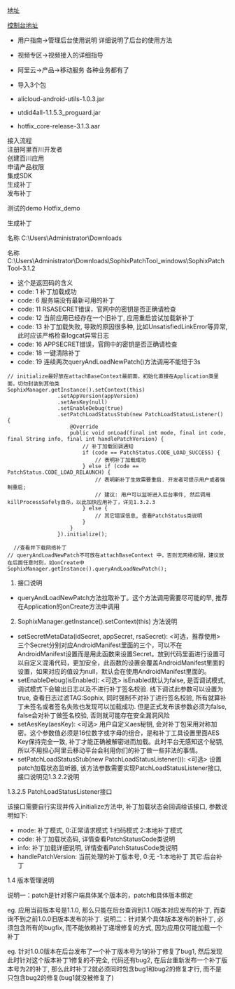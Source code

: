 
[地址](https://help.aliyun.com/knowledge_detail/51418.html?spm=5176.doc51416.6.541.Vp4Z5G)

[控制台地址](https://hotfix.console.aliyun.com/?spm=5176.doc53247.2.5.KsF0HB#/list)

* 用户指南→管理后台使用说明  详细说明了后台的使用方法
* 视频专区→视频接入的详细指导
* 阿里云→产品→移动服务 各种业务都有了

* 导入3个包
* alicloud-android-utils-1.0.3.jar
* utdid4all-1.1.5.3_proguard.jar
* hotfix_core-release-3.1.3.aar

接入流程<br>
注册阿里百川开发者<br>
创建百川应用<br>
申请产品权限<br>
集成SDK<br>
生成补丁<br>
发布补丁<br>

测试的demo Hotfix_demo

生成补丁

名称 C:\Users\Administrator\Downloads 

名称 C:\Users\Administrator\Downloads\SophixPatchTool_windows\SophixPatchTool-3.1.2

- 这个是返回码的含义
- code: 1 补丁加载成功
- code: 6 服务端没有最新可用的补丁
- code: 11 RSASECRET错误，官网中的密钥是否正确请检查
- code: 12 当前应用已经存在一个旧补丁, 应用重启尝试加载新补丁
- code: 13 补丁加载失败, 导致的原因很多种, 比如UnsatisfiedLinkError等异常, 此时应该严格检查logcat异常日志
- code: 16 APPSECRET错误，官网中的密钥是否正确请检查
- code: 18 一键清除补丁
- code: 19 连续两次queryAndLoadNewPatch()方法调用不能短于3s

```
// initialize最好放在attachBaseContext最前面，初始化直接在Application类里面，切勿封装到其他类
SophixManager.getInstance().setContext(this)
                .setAppVersion(appVersion)
                .setAesKey(null)
                .setEnableDebug(true)
                .setPatchLoadStatusStub(new PatchLoadStatusListener() {
                    @Override
                    public void onLoad(final int mode, final int code, final String info, final int handlePatchVersion) {
                        // 补丁加载回调通知
                        if (code == PatchStatus.CODE_LOAD_SUCCESS) {
                            // 表明补丁加载成功
                        } else if (code == PatchStatus.CODE_LOAD_RELAUNCH) {
                            // 表明新补丁生效需要重启. 开发者可提示用户或者强制重启;
                            // 建议: 用户可以监听进入后台事件, 然后调用killProcessSafely自杀，以此加快应用补丁，详见1.3.2.3
                        } else {
                            // 其它错误信息, 查看PatchStatus类说明
                        }
                    }
                }).initialize();
                
  //查看并下载网络补丁             
// queryAndLoadNewPatch不可放在attachBaseContext 中，否则无网络权限，建议放在后面任意时刻，如onCreate中
SophixManager.getInstance().queryAndLoadNewPatch();
```
1. 接口说明  
- queryAndLoadNewPatch方法拉取补丁。这个方法调用需要尽可能的早, 推荐在Application的onCreate方法中调用
2. SophixManager.getInstance().setContext(this) 方法说明
- setSecretMetaData(idSecret, appSecret, rsaSecret): <可选，推荐使用> 三个Secret分别对应AndroidManifest里面的三个，可以不在AndroidManifest设置而是用此函数来设置Secret。放到代码里面进行设置可以自定义混淆代码，更加安全，此函数的设置会覆盖AndroidManifest里面的设置，如果对应的值设为null，默认会在使用AndroidManifest里面的。
- setEnableDebug(isEnabled): <可选> isEnabled默认为false, 是否调试模式, 调试模式下会输出日志以及不进行补丁签名校验. 线下调试此参数可以设置为true, 查看日志过滤TAG:Sophix, 同时强制不对补丁进行签名校验, 所有就算补丁未签名或者签名失败也发现可以加载成功. 但是正式发布该参数必须为false, false会对补丁做签名校验, 否则就可能存在安全漏洞风险
- setAesKey(aesKey): <可选> 用户自定义aes秘钥, 会对补丁包采用对称加密。这个参数值必须是16位数字或字母的组合，是和补丁工具设置里面AES Key保持完全一致, 补丁才能正确被解密进而加载。此时平台无感知这个秘钥, 所以不用担心阿里云移动平台会利用你们的补丁做一些非法的事情。
- setPatchLoadStatusStub(new PatchLoadStatusListener()): <可选> 设置patch加载状态监听器, 该方法参数需要实现PatchLoadStatusListener接口, 接口说明见1.3.2.2说明

1.3.2.5 PatchLoadStatusListener接口

该接口需要自行实现并传入initialize方法中, 补丁加载状态会回调给该接口, 参数说明如下:

- mode: 补丁模式, 0:正常请求模式 1:扫码模式 2:本地补丁模式
- code: 补丁加载状态码, 详情查看PatchStatusCode类说明
- info: 补丁加载详细说明, 详情查看PatchStatusCode类说明
- handlePatchVersion: 当前处理的补丁版本号, 0:无 -1:本地补丁 其它:后台补丁

1.4 版本管理说明

说明一：patch是针对客户端具体某个版本的，patch和具体版本绑定

eg. 应用当前版本号是1.1.0, 那么只能在后台查询到1.1.0版本对应发布的补丁, 而查询不到之前1.0.0旧版本发布的补丁.
说明二：针对某个具体版本发布的新补丁, 必须包含所有的bugfix, 而不能依赖补丁递增修复的方式, 因为应用仅可能加载一个补丁

eg. 针对1.0.0版本在后台发布了一个补丁版本号为1的补丁修复了bug1, 然后发现此时针对这个版本补丁1修复的不完全, 代码还有bug2, 在后台重新发布一个补丁版本号为2的补丁, 那么此时补丁2就必须同时包含bug1和bug2的修复才行, 而不是只包含bug2的修复(bug1就没被修复了)